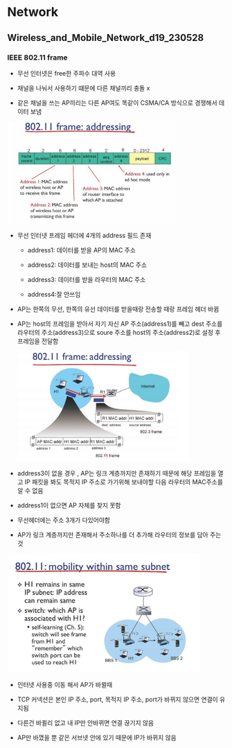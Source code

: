 # Network

## Wireless_and_Mobile_Network_d19_230528

### IEEE 802.11 frame

- 무선 인터넷은 free한 주파수 대역 사용

- 채널을 나눠서 사용하기 떄문에 다른 채널끼리 충돌 x

- 같은 채널을 쓰는 AP끼리는 다른 AP여도 똑같이 CSMA/CA 방식으로 경쟁해서 데이터 보냄

<img src="Network_d19_wireless_and_mobile_Network2_assets/2023-05-28-09-08-33-image.png" title="" alt="" width="390">

- 무선 인터넷 프레임 헤더에 4개의 address 필드 존재
  
  - address1: 데이터를 받을 AP의 MAC 주소
  
  - address2: 데이터를 보내는 host의 MAC 주소
  
  - address3: 데이터를 받을 라우터의 MAC 주소
  
  - address4:잘 안쓰임

- AP는 한쪽의 무선, 한쪽의 유선 데이터를 받을때랑 전송할 때랑 프레임 헤더 바뀜

- AP는 host의 프레임을 받아서 자기 자신 AP 주소(address1)를 빼고 dest 주소를 라우터의 주소(address3)으로 soure 주소를 host의 주소(address2)로 설정 후 프레임을 전달함
  
  <img src="Network_d19_wireless_and_mobile_Network2_assets/2023-05-28-09-49-42-image.png" title="" alt="" width="396">

- address3이 없을 경우 , AP는 링크 계층까지만 존재하기 때문에 해당 프레임을 열고 IP 패킷을 봐도 목적지 IP 주소로 가기위해 보내야할 다음 라우터의 MAC주소를 알 수 없음 

- address1이 없으면 AP 자체를 찾지 못함

- 무선헤더에는 주소 3개가 다있어야함

- AP가 링크 계층까지만 존재해서 주소하나를 더 추가해 라우터의 정보를 담아 주는 것

<img src="Network_d19_wireless_and_mobile_Network2_assets/2023-05-28-09-52-21-image.png" title="" alt="" width="445">

- 인터넷 사용중 이동 해서 AP가 바뀔때

- TCP 커넥션은 본인 IP 주소, port, 목적지 IP 주소, port가 바뀌지 않으면 연결이 유지됨

- 다른건 바뀔리 없고 내 IP만 안바뀌면 연결 끊기지 않음

- AP만 바꼈을 뿐 같은 서브넷 안에 있기 때문에 IP가 바뀌지 않음
